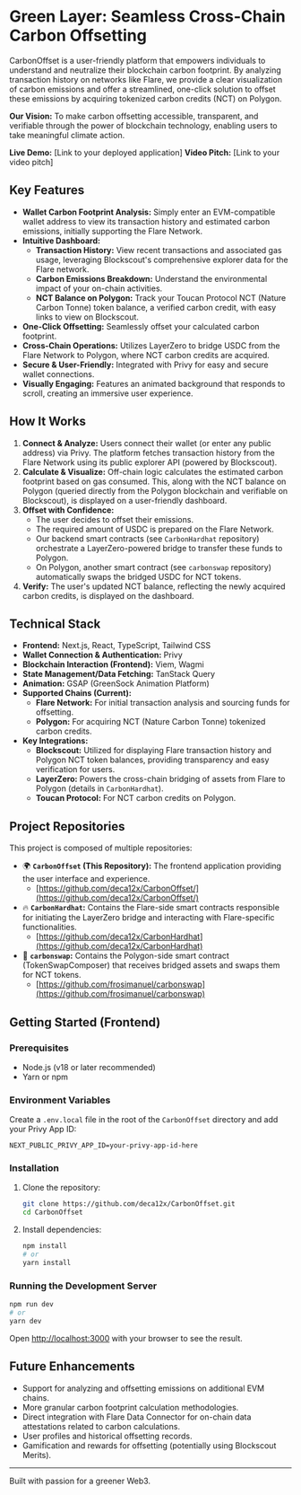 # Green Layer: Seamless Cross-Chain Carbon Offsetting

CarbonOffset is a user-friendly platform that empowers individuals to understand and neutralize their blockchain carbon footprint. By analyzing transaction history on networks like Flare, we provide a clear visualization of carbon emissions and offer a streamlined, one-click solution to offset these emissions by acquiring tokenized carbon credits (NCT) on Polygon.

**Our Vision:** To make carbon offsetting accessible, transparent, and verifiable through the power of blockchain technology, enabling users to take meaningful climate action.

**Live Demo:** [Link to your deployed application]
**Video Pitch:** [Link to your video pitch]

## Key Features

*   **Wallet Carbon Footprint Analysis:** Simply enter an EVM-compatible wallet address to view its transaction history and estimated carbon emissions, initially supporting the Flare Network.
*   **Intuitive Dashboard:**
    *   **Transaction History:** View recent transactions and associated gas usage, leveraging Blockscout's comprehensive explorer data for the Flare network.
    *   **Carbon Emissions Breakdown:** Understand the environmental impact of your on-chain activities.
    *   **NCT Balance on Polygon:** Track your Toucan Protocol NCT (Nature Carbon Tonne) token balance, a verified carbon credit, with easy links to view on Blockscout.
*   **One-Click Offsetting:** Seamlessly offset your calculated carbon footprint.
*   **Cross-Chain Operations:** Utilizes LayerZero to bridge USDC from the Flare Network to Polygon, where NCT carbon credits are acquired.
*   **Secure & User-Friendly:** Integrated with Privy for easy and secure wallet connections.
*   **Visually Engaging:** Features an animated background that responds to scroll, creating an immersive user experience.

## How It Works

1.  **Connect & Analyze:** Users connect their wallet (or enter any public address) via Privy. The platform fetches transaction history from the Flare Network using its public explorer API (powered by Blockscout).
2.  **Calculate & Visualize:** Off-chain logic calculates the estimated carbon footprint based on gas consumed. This, along with the NCT balance on Polygon (queried directly from the Polygon blockchain and verifiable on Blockscout), is displayed on a user-friendly dashboard.
3.  **Offset with Confidence:**
    *   The user decides to offset their emissions.
    *   The required amount of USDC is prepared on the Flare Network.
    *   Our backend smart contracts (see `CarbonHardhat` repository) orchestrate a LayerZero-powered bridge to transfer these funds to Polygon.
    *   On Polygon, another smart contract (see `carbonswap` repository) automatically swaps the bridged USDC for NCT tokens.
4.  **Verify:** The user's updated NCT balance, reflecting the newly acquired carbon credits, is displayed on the dashboard.

## Technical Stack

*   **Frontend:** Next.js, React, TypeScript, Tailwind CSS
*   **Wallet Connection & Authentication:** Privy
*   **Blockchain Interaction (Frontend):** Viem, Wagmi
*   **State Management/Data Fetching:** TanStack Query
*   **Animation:** GSAP (GreenSock Animation Platform)
*   **Supported Chains (Current):**
    *   **Flare Network:** For initial transaction analysis and sourcing funds for offsetting.
    *   **Polygon:** For acquiring NCT (Nature Carbon Tonne) tokenized carbon credits.
*   **Key Integrations:**
    *   **Blockscout:** Utilized for displaying Flare transaction history and Polygon NCT token balances, providing transparency and easy verification for users.
    *   **LayerZero:** Powers the cross-chain bridging of assets from Flare to Polygon (details in `CarbonHardhat`).
    *   **Toucan Protocol:** For NCT carbon credits on Polygon.

## Project Repositories

This project is composed of multiple repositories:

*   🌍 **`CarbonOffset` (This Repository):** The frontend application providing the user interface and experience.
    *   [https://github.com/deca12x/CarbonOffset/](https://github.com/deca12x/CarbonOffset/)
*   🔥 **`CarbonHardhat`:** Contains the Flare-side smart contracts responsible for initiating the LayerZero bridge and interacting with Flare-specific functionalities.
    *   [https://github.com/deca12x/CarbonHardhat](https://github.com/deca12x/CarbonHardhat)
*   🔄 **`carbonswap`:** Contains the Polygon-side smart contract (TokenSwapComposer) that receives bridged assets and swaps them for NCT tokens.
    *   [https://github.com/frosimanuel/carbonswap](https://github.com/frosimanuel/carbonswap)

## Getting Started (Frontend)

### Prerequisites

*   Node.js (v18 or later recommended)
*   Yarn or npm

### Environment Variables

Create a `.env.local` file in the root of the `CarbonOffset` directory and add your Privy App ID:

```env
NEXT_PUBLIC_PRIVY_APP_ID=your-privy-app-id-here
```

### Installation

1.  Clone the repository:
    ```bash
    git clone https://github.com/deca12x/CarbonOffset.git
    cd CarbonOffset
    ```
2.  Install dependencies:
    ```bash
    npm install
    # or
    yarn install
    ```

### Running the Development Server

```bash
npm run dev
# or
yarn dev
```

Open [http://localhost:3000](http://localhost:3000) with your browser to see the result.

## Future Enhancements

*   Support for analyzing and offsetting emissions on additional EVM chains.
*   More granular carbon footprint calculation methodologies.
*   Direct integration with Flare Data Connector for on-chain data attestations related to carbon calculations.
*   User profiles and historical offsetting records.
*   Gamification and rewards for offsetting (potentially using Blockscout Merits).

---

Built with passion for a greener Web3.
